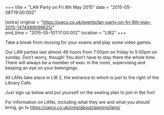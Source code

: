 +++
title = "LAN Party on Fri 8th May 2015"
date = "2015-05-08T19:00:00Z"

[extra]
original = "https://uwcs.co.uk/events/lan-party-on-fri-8th-may-2015-1474489099625/"    
end_time = "2015-05-10T17:00:00Z"
location = "LIB2"
+++

Take a break from revising for your exams and play some video games.

Our LAN parties last almost 48 hours from 7:00pm on friday to 5:00pm on sunday. Don’t worry, though\! You don’t have to stay there the whole time. There will always be a member of exec in the room, supervising and keeping an eye on your belongings.

All LANs take place in LIB 2, the entrance to which is just to the right of the Library Cafe.

Just sign up below and put yourself on the seating plan to join in the fun\!

For information on LANs, including what they are and what you should bring, go to https://uwcs.co.uk/cms/about/gaming/lans/

